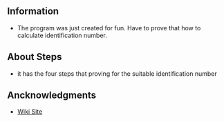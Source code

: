 ## Information 
-  The program was just created for fun. Have to prove that how to calculate
   identification number.


##  About Steps
- it  has the four steps that proving for the suitable identification number


## Ancknowledgments
* [Wiki Site](https://tr.wikipedia.org/wiki/T.C._Kimlik_Numarası)

